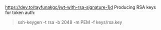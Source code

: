 https://dev.to/tayfunakgc/jwt-with-rsa-signature-1jd
Producing RSA keys for token auth:

> ssh-keygen -t rsa -b 2048 -m PEM -f keys/rsa.key
